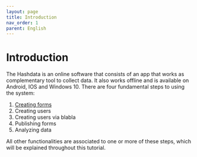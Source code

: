 ```yaml
---
layout: page
title: Introduction
nav_order: 1
parent: English
---
```

# Introduction

The Hashdata is an online software that consists of an app that works as complementary tool to collect data. It also works offline and is available on Android, IOS and Windows 10. There are four fundamental steps to using the system:

1.	[Creating forms](/en/forms/creating-forms/creating_forms)
1.	Creating users
1.	Creating users via blabla
1.	Publishing forms
1.	Analyzing data

All other functionalities are associated to one or more of these steps, which will be explained throughout this tutorial.

